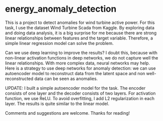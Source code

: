 # energy_anomaly_detection

This is a project to detect anomalies for wind turbine active power. For this task, I use the dataset Wind Turbine Scada from Kaggle. By exploring data and doing data analysis, it is a big surprise for me because there are strong linear relationships between features and the target variable. Therefore, a simple linear regression model can solve the problem.

Can we use deep learning to improve the results? I doubt this, because with non-linear activation functions in deep networks, we do not capture well the linear relationships. With more complex data, neural networks may help. Here is a strategy to use deep networks for anomaly detection: we can use autoencoder model to reconstruct data from the latent space and non well-reconstructed data can be seen as anomalies.

UPDATE: I built a simple autoencoder model for the task. The encoder consists of one layer and the decoder consists of two layers. For activation function, we use ReLU. To avoid overfitting, I add L2 regularization in each layer. The results is quite similar to the linear model.

Comments and suggestions are welcome. Thanks for reading!